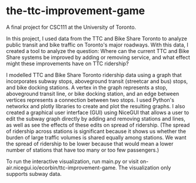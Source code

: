 # the-ttc-improvement-game

A final project for CSC111 at the University of Toronto.

In this project, I used data from the TTC and Bike Share Toronto to analyze public transit and bike traffic on Toronto's major roadways. With this data, I created a tool to analyze the question: Where can the current TTC and Bike Share systems be improved by adding or removing service, and what effect might these improvements have on TTC ridership?

I modelled TTC and Bike Share Toronto ridership data using a graph that incorporates subway stops, aboveground transit (streetcar and bus) stops, and bike docking stations. A vertex in the graph represents a stop, aboveground transit line, or bike docking station, and an edge between vertices represents a connection between two stops. I used Python's networkx and plotly libraries to create and plot the resulting graphs. I also created a graphical user interface (GUI) using NiceGUI that allows a user to edit the subway graph directly by adding and removing stations and lines, as well as see the effects of these edits on spread of ridership. (The spread of ridership across stations is significant because it shows us whether the burden of large traffic volumes is shared equally among stations. We want the spread of ridership to be lower because that would mean a lower number of stations that have too many or too few passengers.)

To run the interactive visualization, run main.py or visit on-air.nicegui.io/ecorbin/ttc-improvement-game. The visualization only supports subway data.

